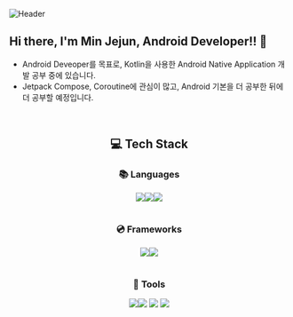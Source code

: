 
![Header](https://capsule-render.vercel.app/api?type=waving&color=006600&height=200&section=header)

## Hi there, I'm Min Jejun, Android Developer!! 👋
- Android Deveoper를 목표로, Kotlin을 사용한 Android Native Application 개발 공부 중에 있습니다.
- Jetpack Compose, Coroutine에 관심이 많고, Android 기본을 더 공부한 뒤에 더 공부할 예정입니다.
  
<div align="center">
<br>
  
## 💻 Tech Stack
### 📚 Languages
  <img src="https://img.shields.io/badge/android-3DDC84?style=flat-square&logo=android&logoColor=white"><img src="https://img.shields.io/badge/kotlin-7F52FF?style=flat-square&logo=kotlin&logoColor=white"/><img src="https://img.shields.io/badge/java-3776AB?style=flat-square&logo=java&logoColor=white"/>
<br><br>

### 💿 Frameworks
  <img src="https://img.shields.io/badge/android studio-3DDC84?style=for-the-badge&logo=android studio&logoColor=white"><img src="https://img.shields.io/badge/intellij-0071C5?style=for-the-badge&logo=intellij idea&logoColor=white">
<br><br>

### 💬 Tools
<img src="https://img.shields.io/badge/github-181717?style=for-the-badge&logo=github&logoColor=white"><a href="https://velog.io/@jejun_"><img src="https://img.shields.io/badge/Velog-20C997?style=for-the-badge&logo=Velog&logoColor=white&link=https://velog.io/@jejun_"></a>
<img src="https://img.shields.io/badge/notion-FFFFFF?style=for-the-badge&logo=notion&logoColor=black&link=">
<img src="https://img.shields.io/badge/slack-4A154B?style=for-the-badge&logo=slack&logoColor=white">

